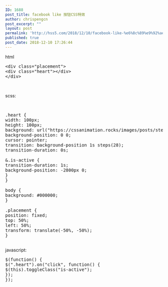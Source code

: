 ```yaml
---
ID: 1688
post_title: facebook like 按钮CSS特效
author: chrispengcn
post_excerpt: ""
layout: post
permalink: 'http://hss5.com/2018/12/10/facebook-like-%e6%8c%89%e9%92%aecss%e7%89%b9%e6%95%88/'
published: true
post_date: 2018-12-10 17:26:44
---
```

html
<pre>&lt;div class="placement"&gt;
&lt;div class="heart"&gt;&lt;/div&gt;
&lt;/div&gt;</pre>
&nbsp;

scss:

&nbsp;
<pre>.heart {
width: 100px;
height: 100px;
background: url("https://cssanimation.rocks/images/posts/steps/heart.png") no-repeat;
background-position: 0 0;
cursor: pointer;
transition: background-position 1s steps(28);
transition-duration: 0s;

&amp;.is-active {
transition-duration: 1s;
background-position: -2800px 0;
}
}

body {
background: #000000;
}

.placement {
position: fixed;
top: 50%;
left: 50%;
transform: translate(-50%, -50%);
}

</pre>
javascript:
<pre>$(function() {
$(".heart").on("click", function() {
$(this).toggleClass("is-active");
});
});</pre>